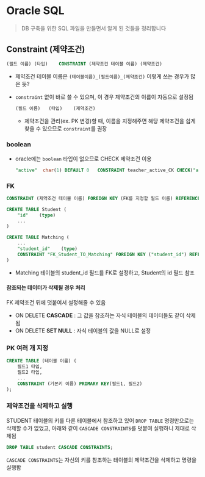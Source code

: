# Oracle SQL

> DB 구축을 위한 SQL 파일을 만들면서 알게 된 것들을 정리합니다



## Constraint (제약조건)

```sql
(필드 이름)	(타입)	CONSTRAINT (제약조건 테이블 이름) (제약조건)
```

- 제약조건 테이블 이름은 `(테이블이름)_(필드이름)_(제약조건)` 이렇게 쓰는 경우가 많은 듯?
- `constraint` 없이 바로 쓸 수 있으며, 이 경우 제약조건의 이름이 자동으로 설정됨

  ```sql
  (필드 이름)	(타입)	(제약조건)
  ```

  - 제약조건을 관리(ex. PK 변경)할 때, 이름을 지정해주면 해당 제약조건을 쉽게 찾을 수 있으므로 `constraint`를 권장

### boolean

- oracle에는 `boolean` 타입이 없으므로 CHECK 제약조건 이용

  ```sql
  "active"	char(1)	DEFAULT 0	CONSTRAINT teacher_active_CK CHECK("active" IN ('0','1'))
  ```

### FK

```sql
CONSTRAINT (제약조건 테이블 이름) FOREIGN KEY (FK를 지정할 필드 이름) REFERENCES (참조 테이블 이름) (참조 필드)
```

```sql
CREATE TABLE Student (
    "id"	(type)
    ...
)

CREATE TABLE Matching (
    ...
    "student_id"	(type)
	CONSTRAINT "FK_Student_TO_Matching" FOREIGN KEY ("student_id") REFERENCES "Student" ("id")
)
```

- Matching 테이블의 student_id 필드를 FK로 설정하고, Student의 id 필드 참조

#### 참조되는 데이터가 삭제될 경우 처리

FK 제약조건 뒤에 덧붙여서 설정해줄 수 있음

- ON DELETE **CASCADE** : 그 값을 참조하는 자식 테이블의 데이터들도 같이 삭제됨
- ON DELETE **SET NULL** : 자식 테이블의 값을 NULL로 설정



### PK 여러 개 지정

```sql
CREATE TABLE (테이블 이름) (
    필드1 타입, 
    필드2 타입,
    ...
    CONSTRAINT (기본키 이름) PRIMARY KEY(필드1, 필드2)
);
```



### 제약조건을 삭제하고 실행

STUDENT 테이블의 키를 다른 테이블에서 참조하고 있어 `DROP TABLE` 명령만으로는 삭제할 수가 없었고, 아래와 같이 `CASCADE CONSTRAINTS`를 덧붙여 실행하니 제대로 삭제됨

```sql
DROP TABLE student CASCADE CONSTRAINTS;
```

`CASCADE CONSTRAINTS`는 자신의 키를 참조하는 테이블의 제약조건을 삭제하고 명령을 실행함
